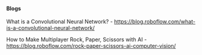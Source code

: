 #### Blogs 

What is a Convolutional Neural Network? - https://blog.roboflow.com/what-is-a-convolutional-neural-network/

How to Make Multiplayer Rock, Paper, Scissors with AI - https://blog.roboflow.com/rock-paper-scissors-ai-computer-vision/
